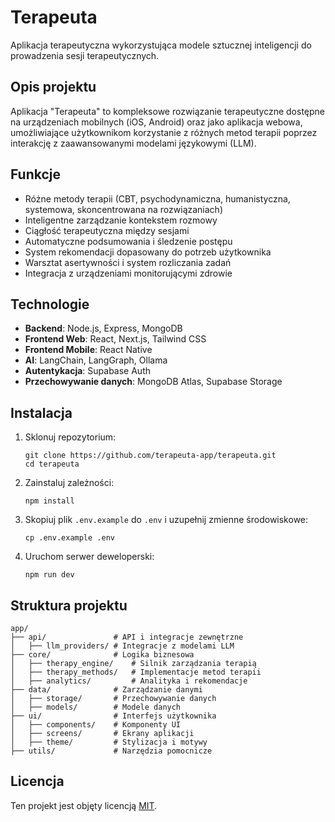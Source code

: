 # Terapeuta

Aplikacja terapeutyczna wykorzystująca modele sztucznej inteligencji do prowadzenia sesji terapeutycznych.

## Opis projektu

Aplikacja "Terapeuta" to kompleksowe rozwiązanie terapeutyczne dostępne na urządzeniach mobilnych (iOS, Android) oraz jako aplikacja webowa, umożliwiające użytkownikom korzystanie z różnych metod terapii poprzez interakcję z zaawansowanymi modelami językowymi (LLM).

## Funkcje

- Różne metody terapii (CBT, psychodynamiczna, humanistyczna, systemowa, skoncentrowana na rozwiązaniach)
- Inteligentne zarządzanie kontekstem rozmowy
- Ciągłość terapeutyczna między sesjami
- Automatyczne podsumowania i śledzenie postępu
- System rekomendacji dopasowany do potrzeb użytkownika
- Warsztat asertywności i system rozliczania zadań
- Integracja z urządzeniami monitorującymi zdrowie

## Technologie

- **Backend**: Node.js, Express, MongoDB
- **Frontend Web**: React, Next.js, Tailwind CSS
- **Frontend Mobile**: React Native
- **AI**: LangChain, LangGraph, Ollama
- **Autentykacja**: Supabase Auth
- **Przechowywanie danych**: MongoDB Atlas, Supabase Storage

## Instalacja

1. Sklonuj repozytorium:
   ```
   git clone https://github.com/terapeuta-app/terapeuta.git
   cd terapeuta
   ```

2. Zainstaluj zależności:
   ```
   npm install
   ```

3. Skopiuj plik `.env.example` do `.env` i uzupełnij zmienne środowiskowe:
   ```
   cp .env.example .env
   ```

4. Uruchom serwer deweloperski:
   ```
   npm run dev
   ```

## Struktura projektu

```
app/
├── api/               # API i integracje zewnętrzne
│   ├── llm_providers/ # Integracje z modelami LLM
├── core/              # Logika biznesowa
│   ├── therapy_engine/    # Silnik zarządzania terapią
│   ├── therapy_methods/   # Implementacje metod terapii
│   ├── analytics/         # Analityka i rekomendacje
├── data/              # Zarządzanie danymi
│   ├── storage/       # Przechowywanie danych
│   ├── models/        # Modele danych
├── ui/                # Interfejs użytkownika
│   ├── components/    # Komponenty UI
│   ├── screens/       # Ekrany aplikacji
│   ├── theme/         # Stylizacja i motywy
├── utils/             # Narzędzia pomocnicze
```

## Licencja

Ten projekt jest objęty licencją [MIT](LICENSE).

